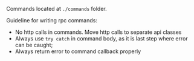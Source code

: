 Commands located at `./commands` folder.

Guideline for writing rpc commands:

- No http calls in commands. Move http calls to separate api classes
- Always use `try catch` in command body, as it is last step where error can be caught;
- Always return error to command callback properly